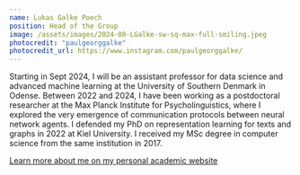 ```yaml
---
name: Lukas Galke Poech
position: Head of the Group
image: /assets/images/2024-08-LGalke-sw-sq-max-full-smiling.jpeg
photocredit: "paulgeorggalke"
photocredit_url: https://www.instagram.com/paulgeorggalke/
---
```


Starting in Sept 2024, I will be an assistant professor for data science
and advanced machine learning at the University of Southern Denmark in Odense.
Between 2022 and 2024, I have been working as a postdoctoral researcher at the
Max Planck Institute for Psycholinguistics, where I explored the very emergence
of communication protocols between neural network agents. I defended my PhD on
representation learning for texts and graphs in 2022 at Kiel University. I
received my MSc degree in computer science from the same institution in 2017.

[Learn more about me on my personal academic website](https://lgalke.github.io)
